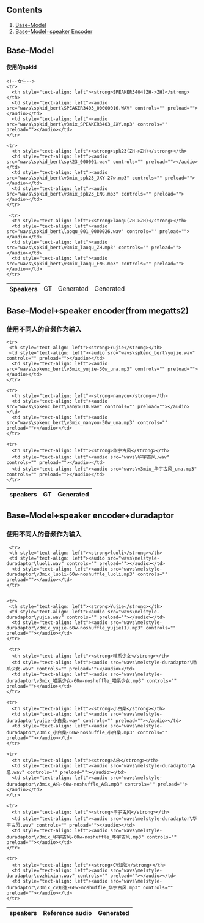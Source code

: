 
<html lang="en-US">
  <head>
    <meta charset="UTF-8">
    <meta name="viewport" content="width=device-width, initial-scale=1">
    <meta name="theme-color" content="#157878">
    <link rel="stylesheet" href="/assets/css/style.css?v=e27bf585b9c641a881074e09853cb11204774c97">
  </head>
  <body>


<h2>Contents</h2>
<ol>
  <li><a href="#base">Base-Model</a></li>
  <li><a href="#spk">Base-Model+speaker Encoder</a></li>
  
</ol>

<h2>Base-Model<a name="base"></a></h2>
<h4>使用的spkid</h4>

<table>
    <thead>
    <tr>
      <th style="text-align: left">Speakers</th>
      <td style="text-align: left">GT</td>
      <td style="text-align: left">Generated</td>
      <td style="text-align: left">Generated</td>
    </tr>
    </thead>

    <!--女生-->
    <tr>
      <th style="text-align: left"><strong>SPEAKER3404(ZH->ZH)</strong></th>
      <td style="text-align: left"><audio src="wavs\spkid_bert\SPEAKER3403_00000016.WAV" controls="" preload=""></audio></td>
      <td style="text-align: left"><audio src="wavs\spkid_bert\v3mix_SPEAKER3403_JXY.mp3" controls="" preload=""></audio></td>
    </tr>

    <tr>
      <th style="text-align: left"><strong>spk23(ZH->ZH)</strong></th>
      <td style="text-align: left"><audio src="wavs\spkid_bert\spk23_000001.wav" controls="" preload=""></audio></td>
      <td style="text-align: left"><audio src="wavs\spkid_bert\v3mix_spk23_JXY-27w.mp3" controls="" preload=""></audio></td>
      <td style="text-align: left"><audio src="wavs\spkid_bert\v3mix_spk23_ENG.mp3" controls="" preload=""></audio></td>
    </tr>

     <tr>
      <th style="text-align: left"><strong>laoqu(ZH->ZH)</strong></th>
      <td style="text-align: left"><audio src="wavs\spkid_bert\laoqu_001_0000026.wav" controls="" preload=""></audio></td>
      <td style="text-align: left"><audio src="wavs\spkid_bert\v3mix_laoqu_ZH.mp3" controls="" preload=""></audio></td>
      <td style="text-align: left"><audio src="wavs\spkid_bert\v3mix_laoqu_ENG.mp3" controls="" preload=""></audio></td>
    </tr>
  
</table>

<!--｜｜｜｜｜｜｜｜｜｜｜｜｜｜｜｜｜｜｜｜｜｜｜｜｜｜｜｜｜｜｜｜｜｜｜｜｜｜｜｜｜｜｜｜｜｜｜｜｜｜｜｜｜｜｜｜｜｜｜｜｜｜｜｜｜｜｜-->

<h2>Base-Model+speaker encoder(from megatts2)<a name="spk"></a></h2>
<h3>使用不同人的音频作为输入</h3>


<table>
    <thead>
    <tr>
      <th style="text-align: left">speakers</th>
      <th style="text-align: left">GT</th>
      <th style="text-align: left">Generated</th>
    </tr>
    </thead>

    <tr>
     <th style="text-align: left"><strong>Yujie</strong></th>
     <td style="text-align: left"><audio src="wavs\spkenc_bert\yujie.wav" controls="" preload=""></audio></td>
      <td style="text-align: left"><audio src="wavs\spkenc_bert\v3mix_yujie-30w_una.mp3" controls="" preload=""></audio></td>
    </tr>

    <tr>
      <th style="text-align: left"><strong>nanyou</strong></th>
      <td style="text-align: left"><audio src="wavs\spkenc_bert\nanyou10.wav" controls="" preload=""></audio></td>
      <td style="text-align: left"><audio src="wavs\spkenc_bert\v3mix_nanyou-30w_una.mp3" controls="" preload=""></audio></td>
    </tr>

    <tr>
      <th style="text-align: left"><strong>华宇古风</strong></th>
      <td style="text-align: left"><audio src="wavs\华宇古风.wav" controls="" preload=""></audio></td>
      <td style="text-align: left"><audio src="wavs\v3mix_华宇古风_una.mp3" controls="" preload=""></audio></td>
    </tr>
  
</table>


<h2>Base-Model+speaker encoder+duradaptor<a name="spk"></a></h2>
<h3>使用不同人的音频作为输入</h3>


<table>
    <thead>
    <tr>
      <th style="text-align: left">speakers</th>
      <th style="text-align: left">Reference audio</th>
      <th style="text-align: left">Generated</th>
    </tr>
    </thead>

     <tr>
     <th style="text-align: left"><strong>luoli</strong></th>
     <td style="text-align: left"><audio src="wavs\melstyle-duradaptor\luoli.wav" controls="" preload=""></audio></td>
      <td style="text-align: left"><audio src="wavs\melstyle-duradaptor\v3mix_luoli-60w-noshuffle_luoli.mp3" controls="" preload=""></audio></td>
    </tr>


    <tr>
     <th style="text-align: left"><strong>Yujie</strong></th>
     <td style="text-align: left"><audio src="wavs\melstyle-duradaptor\yujie.wav" controls="" preload=""></audio></td>
      <td style="text-align: left"><audio src="wavs\melstyle-duradaptor\v3mix_yujie-60w-noshuffle_yujie(1).mp3" controls="" preload=""></audio></td>
    </tr>

     <tr>
      <th style="text-align: left"><strong>喵系少女</strong></th>
      <td style="text-align: left"><audio src="wavs\melstyle-duradaptor\喵系少女.wav" controls="" preload=""></audio></td>
      <td style="text-align: left"><audio src="wavs\melstyle-duradaptor\v3mix_喵系少女-60w-noshuffle_喵系少女.mp3" controls="" preload=""></audio></td>
    </tr>

    <tr>
      <th style="text-align: left"><strong>小白桑</strong></th>
      <td style="text-align: left"><audio src="wavs\melstyle-duradaptor\yujie-小白桑.wav" controls="" preload=""></audio></td>
      <td style="text-align: left"><audio src="wavs\melstyle-duradaptor\v3mix_小白桑-60w-noshuffle_小白桑.mp3" controls="" preload=""></audio></td>
    </tr>

    <tr>
      <th style="text-align: left"><strong>A总</strong></th>
      <td style="text-align: left"><audio src="wavs\melstyle-duradaptor\A 总.wav" controls="" preload=""></audio></td>
      <td style="text-align: left"><audio src="wavs\melstyle-duradaptor\v3mix_A总-60w-noshuffle_A总.mp3" controls="" preload=""></audio></td>
    </tr>

    <tr>
      <th style="text-align: left"><strong>华宇古风</strong></th>
      <td style="text-align: left"><audio src="wavs\melstyle-duradaptor\华宇古风.wav" controls="" preload=""></audio></td>
      <td style="text-align: left"><audio src="wavs\melstyle-duradaptor\v3mix_华宇古风-60w-noshuffle_华宇古风.mp3" controls="" preload=""></audio></td>
    </tr>

    <tr>
      <th style="text-align: left"><strong>CV知弦</strong></th>
      <td style="text-align: left"><audio src="wavs\melstyle-duradaptor\cvzhixian.wav" controls="" preload=""></audio></td>
      <td style="text-align: left"><audio src="wavs\melstyle-duradaptor\v3mix_cv知弦-60w-noshuffle_华宇古风.mp3" controls="" preload=""></audio></td>
    </tr>

     
    
  
</table>



  </body>
</html>



